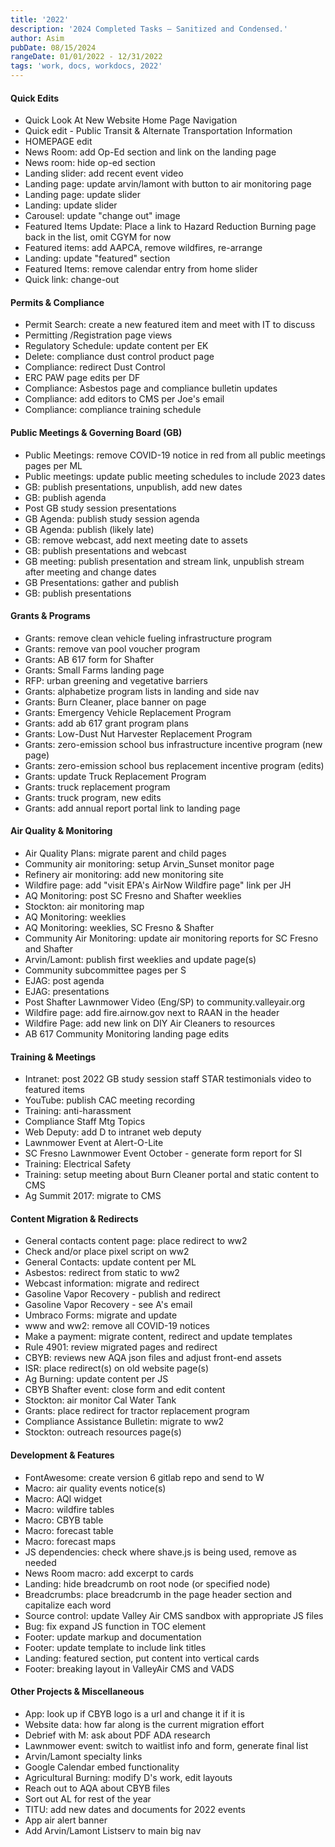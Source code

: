 ```yaml
---
title: '2022'
description: '2024 Completed Tasks – Sanitized and Condensed.'
author: Asim
pubDate: 08/15/2024
rangeDate: 01/01/2022 - 12/31/2022
tags: 'work, docs, workdocs, 2022'
---
```


#### Quick Edits
- Quick Look At New Website Home Page Navigation
- Quick edit - Public Transit & Alternate Transportation Information
- HOMEPAGE edit
- News Room: add Op-Ed section and link on the landing page
- News room: hide op-ed section
- Landing slider: add recent event video
- Landing page: update arvin/lamont with button to air monitoring page
- Landing page: update slider
- Landing: update slider
- Carousel: update "change out" image
- Featured Items Update: Place a link to Hazard Reduction Burning page back in the list, omit CGYM for now
- Featured items: add AAPCA, remove wildfires, re-arrange
- Landing: update "featured" section
- Featured Items: remove calendar entry from home slider
- Quick link: change-out

#### Permits & Compliance
- Permit Search: create a new featured item and meet with IT to discuss
- Permitting /Registration page views
- Regulatory Schedule: update content per EK
- Delete: compliance dust control product page
- Compliance: redirect Dust Control
- ERC PAW page edits per DF
- Compliance: Asbestos page and compliance bulletin updates
- Compliance: add editors to CMS per Joe's email
- Compliance: compliance training schedule

#### Public Meetings & Governing Board (GB)
- Public Meetings: remove COVID-19 notice in red from all public meetings pages per ML
- Public meetings: update public meeting schedules to include 2023 dates
- GB: publish presentations, unpublish, add new dates
- GB: publish agenda
- Post GB study session presentations
- GB Agenda: publish study session agenda
- GB Agenda: publish (likely late)
- GB: remove webcast, add next meeting date to assets
- GB: publish presentations and webcast
- GB meeting: publish presentation and stream link, unpublish stream after meeting and change dates
- GB Presentations: gather and publish
- GB: publish presentations

#### Grants & Programs
- Grants: remove clean vehicle fueling infrastructure program
- Grants: remove van pool voucher program
- Grants: AB 617 form for Shafter
- Grants: Small Farms landing page
- RFP: urban greening and vegetative barriers
- Grants: alphabetize program lists in landing and side nav
- Grants: Burn Cleaner, place banner on page
- Grants: Emergency Vehicle Replacement Program
- Grants: add ab 617 grant program plans
- Grants: Low-Dust Nut Harvester Replacement Program
- Grants: zero-emission school bus infrastructure incentive program (new page)
- Grants: zero-emission school bus replacement incentive program (edits)
- Grants: update Truck Replacement Program
- Grants: truck replacement program
- Grants: truck program, new edits
- Grants: add annual report portal link to landing page

#### Air Quality & Monitoring
- Air Quality Plans: migrate parent and child pages
- Community air monitoring: setup Arvin_Sunset monitor page
- Refinery air monitoring: add new monitoring site
- Wildfire page: add "visit EPA's AirNow Wildfire page" link per JH
- AQ Monitoring: post SC Fresno and Shafter weeklies
- Stockton: air monitoring map
- AQ Monitoring: weeklies
- AQ Monitoring: weeklies, SC Fresno & Shafter
- Community Air Monitoring: update air monitoring reports for SC Fresno and Shafter
- Arvin/Lamont: publish first weeklies and update page(s)
- Community subcommittee pages per S
- EJAG: post agenda
- EJAG: presentations
- Post Shafter Lawnmower Video (Eng/SP) to community.valleyair.org
- Wildfire page: add fire.airnow.gov next to RAAN in the header
- Wildfire Page: add new link on DIY Air Cleaners to resources
- AB 617 Community Monitoring landing page edits

#### Training & Meetings
- Intranet: post 2022 GB study session staff STAR testimonials video to featured items
- YouTube: publish CAC meeting recording
- Training: anti-harassment
- Compliance Staff Mtg Topics
- Web Deputy: add D to intranet web deputy
- Lawnmower Event at Alert-O-Lite
- SC Fresno Lawnmower Event October - generate form report for SI
- Training: Electrical Safety
- Training: setup meeting about Burn Cleaner portal and static content to CMS
- Ag Summit 2017: migrate to CMS

#### Content Migration & Redirects
- General contacts content page: place redirect to ww2
- Check and/or place pixel script on ww2
- General Contacts: update content per ML
- Asbestos: redirect from static to ww2
- Webcast information: migrate and redirect
- Gasoline Vapor Recovery - publish and redirect
- Gasoline Vapor Recovery - see A's email
- Umbraco Forms: migrate and update
- www and ww2: remove all COVID-19 notices
- Make a payment: migrate content, redirect and update templates
- Rule 4901: review migrated pages and redirect
- CBYB: reviews new AQA json files and adjust front-end assets
- ISR: place redirect(s) on old website page(s)
- Ag Burning: update content per JS
- CBYB Shafter event: close form and edit content
- Stockton: air monitor Cal Water Tank
- Grants: place redirect for tractor replacement program
- Compliance Assistance Bulletin: migrate to ww2
- Stockton: outreach resources page(s)

#### Development & Features
- FontAwesome: create version 6 gitlab repo and send to W
- Macro: air quality events notice(s)
- Macro: AQI widget
- Macro: wildfire tables
- Macro: CBYB table
- Macro: forecast table
- Macro: forecast maps
- JS dependencies: check where shave.js is being used, remove as needed
- News Room macro: add excerpt to cards
- Landing: hide breadcrumb on root node (or specified node)
- Breadcrumbs: place breadcrumb in the page header section and capitalize each word
- Source control: update Valley Air CMS sandbox with appropriate JS files
- Bug: fix expand JS function in TOC element
- Footer: update markup and documentation
- Footer: update template to include link titles
- Landing: featured section, put content into vertical cards
- Footer: breaking layout in ValleyAir CMS and VADS

#### Other Projects & Miscellaneous
- App: look up if CBYB logo is a url and change it if it is
- Website data: how far along is the current migration effort
- Debrief with M: ask about PDF ADA research
- Lawnmower event: switch to waitlist info and form, generate final list
- Arvin/Lamont specialty links
- Google Calendar embed functionality
- Agricultural Burning: modify D's work, edit layouts
- Reach out to AQA about CBYB files
- Sort out AL for rest of the year
- TITU: add new dates and documents for 2022 events
- App air alert banner
- Add Arvin/Lamont Listserv to main big nav
